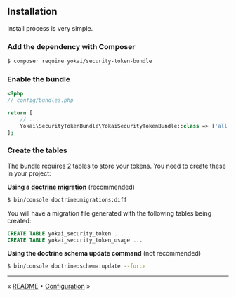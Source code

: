 Installation
------------

Install process is very simple.


### Add the dependency with Composer

```bash
$ composer require yokai/security-token-bundle
```


### Enable the bundle

```php
<?php
// config/bundles.php

return [
    // ...
    Yokai\SecurityTokenBundle\YokaiSecurityTokenBundle::class => ['all' => true],
];
```

### Create the tables

The bundle requires 2 tables to store your tokens.
You need to create these in your project:

**Using a [doctrine migration](https://github.com/doctrine/DoctrineMigrationsBundle)** (recommended)
```bash
$ bin/console doctrine:migrations:diff
```

You will have a migration file generated with the following tables being created:
```sql
CREATE TABLE yokai_security_token ...
CREATE TABLE yokai_security_token_usage ...
```

**Using the doctrine schema update command** (not recommended)
```bash
$ bin/console doctrine:schema:update --force
```


---

« [README](../README.md) • [Configuration](2-configuration.md) »
